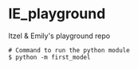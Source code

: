 # IE_playground
Itzel &amp; Emily's playground repo

````
# Command to run the python module
$ python -m first_model
````



